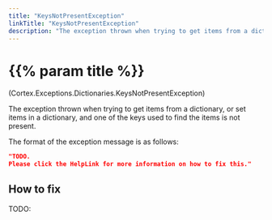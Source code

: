 ```yaml
---
title: "KeysNotPresentException"
linkTitle: "KeysNotPresentException"
description: "The exception thrown when trying to get items from a dictionary, or set items in a dictionary, and one of the keys used to find the items is not present."
---
```


# {{% param title %}}

<p class="namespace">(Cortex.Exceptions.Dictionaries.KeysNotPresentException)</p>

The exception thrown when trying to get items from a dictionary, or set items in a dictionary, and one of the keys used to find the items is not present.

The format of the exception message is as follows:

```json
"TODO.
Please click the HelpLink for more information on how to fix this."
```

## How to fix

TODO:
